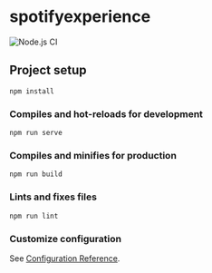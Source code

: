 # spotifyexperience
![Node.js CI](https://github.com/jvb93/SpotifyExperience/workflows/Node.js%20CI/badge.svg)
## Project setup
```
npm install
```

### Compiles and hot-reloads for development
```
npm run serve
```

### Compiles and minifies for production
```
npm run build
```

### Lints and fixes files
```
npm run lint
```

### Customize configuration
See [Configuration Reference](https://cli.vuejs.org/config/).
